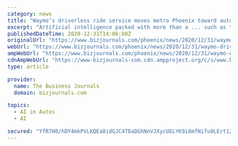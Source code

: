 ```yaml
---
category: news
title: "Waymo’s driverless ride service moves metro Phoenix toward autonomous future"
excerpt: "Artificial intelligence packed with more than a ... such as those developed by Waymo, which began in 2009 as the Google Self-Driving Car Project. This fall, Waymo introduced a fully driverless ..."
publishedDateTime: 2020-12-31T14:06:00Z
originalUrl: "https://www.bizjournals.com/phoenix/news/2020/12/31/waymo-driverless-ride-service-autonomous-future.html"
webUrl: "https://www.bizjournals.com/phoenix/news/2020/12/31/waymo-driverless-ride-service-autonomous-future.html"
ampWebUrl: "https://www.bizjournals.com/phoenix/news/2020/12/31/waymo-driverless-ride-service-autonomous-future.amp.html"
cdnAmpWebUrl: "https://www-bizjournals-com.cdn.ampproject.org/c/s/www.bizjournals.com/phoenix/news/2020/12/31/waymo-driverless-ride-service-autonomous-future.amp.html"
type: article

provider:
  name: The Business Journals
  domain: bizjournals.com

topics:
  - AI in Autos
  - AI

secured: "YfR7H0/hDY4mkPVLKQEa8idGJC4T8aDGhNnVJXycUELYK9i8mfNifu0LErt1ZEjA3amDgvnuTTXi/InA8sbS/dXVu0GtqyFUAgngFKz6UhTwlKjNw9Bt1moItVnyIg+BEVBGumXbgt7rhazkPjZppdnt3/XM7ZPygYONrftF1BKypmKBBUQZ+d3Tm6z+dPiFuN83pS87o4zTI3MgvK4DNYUdMLd9mF9e0cNLbr5k25LFNp+iXeU3Ur1xECTNIRDXCcuR89meNHbdKA8igeAaGz9bf+19Liuxik4tr93W3YV2VDPZj2g/GBo/K18NRjeIouYc0AboEF4KeU+iaf1VWikT0Ip3d6YHnGMmoqjxawo=;hZxD3svDdJ9ealzfjbV24A=="
---
```


